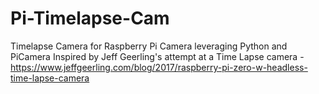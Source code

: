 # Pi-Timelapse-Cam
Timelapse Camera for Raspberry Pi Camera leveraging Python and PiCamera
Inspired by Jeff Geerling's attempt at a Time Lapse camera - https://www.jeffgeerling.com/blog/2017/raspberry-pi-zero-w-headless-time-lapse-camera
